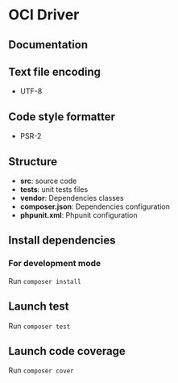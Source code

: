 # OCI Driver

## Documentation
 
## Text file encoding
- UTF-8

## Code style formatter
- PSR-2

## Structure
   - **src**: source code
   - **tests**: unit tests files
   - **vendor**: Dependencies classes
   - **composer.json**: Dependencies configuration
   - **phpunit.xml**: Phpunit configuration

## Install dependencies

### For development mode
Run `composer install`

## Launch test
Run `composer test`

## Launch code coverage
Run `composer cover`
